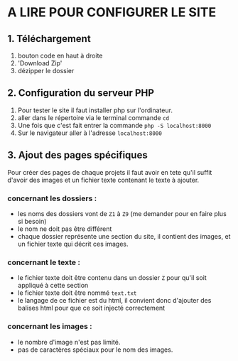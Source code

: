 # A LIRE POUR CONFIGURER LE SITE
## 1. Téléchargement 
1. bouton code en haut à droite
2. 'Download Zip'
3. dézipper le dossier
   
## 2. Configuration du serveur PHP
1. Pour tester le site il faut installer php sur l'ordinateur.
2. aller dans le répertoire via le terminal commande ```cd```
3. Une fois que c'est fait entrer la commande ```php -S localhost:8000```
4. Sur le navigateur aller à l'adresse ```localhost:8000```

## 3. Ajout des pages spécifiques
Pour créer des pages de chaque projets il faut avoir en tete qu'il suffit d'avoir des images et un fichier texte contenant le texte à ajouter.
### concernant les dossiers :
- les noms des dossiers vont de `Z1` à `Z9` (me demander pour en faire plus si besoin)
- le nom ne doit pas être différent
- chaque dossier représente une section du site, il contient des images, et un fichier texte qui décrit ces images.
### concernant le texte :
- le fichier texte doit être contenu dans un dossier `Z` pour qu'il soit appliqué à cette section
- le fichier texte doit être nommé `text.txt`
- le langage de ce fichier est du html, il convient donc d'ajouter des balises html pour que ce soit injecté correctement
### concernant les images :
- le nombre d'image n'est pas limité.
- pas de caractères spéciaux pour le nom des images.
